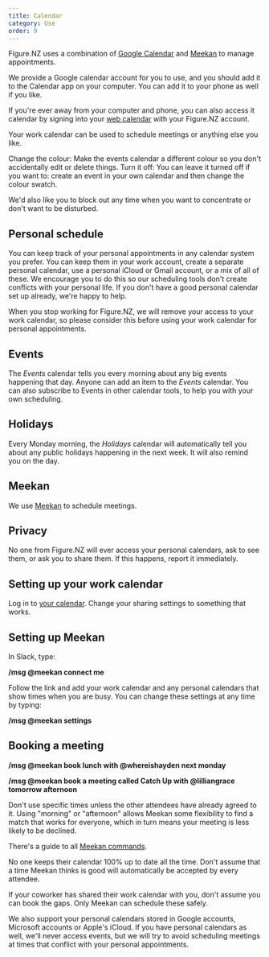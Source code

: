 ```yaml
---
title: Calendar
category: Use
order: 9
---
```


Figure.NZ uses a combination of [Google Calendar]() and [Meekan]() to manage appointments.

We provide a Google calendar account for you to use, and you should add it to the Calendar app on your computer. You can add it to your phone as well if you like.

If you're ever away from your computer and phone, you can also access it calendar by signing into your  [web calendar](https://calendar.figure.nz) with your Figure.NZ account.


Your work calendar can be used to schedule meetings or anything else you like. 

Change the colour: Make the events calendar a different colour so you don't accidentally edit or delete things. 
Turn it off: You can leave it turned off if you want to: create an event in your own calendar and then change the colour swatch.

We'd also like you to block out any time when you want to concentrate or don't want to be disturbed.

## Personal schedule
You can keep track of your personal appointments in any calendar system you prefer. You can keep them in your work account, create a separate personal calendar, use a personal iCloud or Gmail account, or a mix of all of these.
We encourage you to do this so our scheduling tools don't create conflicts with your personal life. If you don't have a good personal calendar set up already, we're happy to help.

When you stop working for Figure.NZ, we will remove your access to your work calendar, so please consider this before using your work calendar for personal appointments.

## Events
The _Events_ calendar tells you every morning about any big events happening that day.
Anyone can add an item to the _Events_ calendar.
You can also subscribe to Events in other calendar tools, to help you with your own scheduling.

## Holidays
Every Monday morning, the _Holidays_ calendar will automatically tell you about any public holidays happening in the next week. It will also remind you on the day.

## Meekan
We use [Meekan](https://meekan.com) to schedule meetings.

## Privacy
No one from Figure.NZ will ever access your personal calendars, ask to see them, or ask you to share them. If this happens, report it immediately.

## Setting up your work calendar
Log in to [your calendar](https://calendar.figure.nz).
Change your sharing settings to something that works.

## Setting up Meekan
In Slack, type:

**/msg @meekan connect me**

Follow the link and add your work calendar and any personal calendars that show times when you are busy.
You can change these settings at any time by typing:

**/msg @meekan settings**

## Booking a meeting

**/msg @meekan book lunch with @whereishayden next monday**

**/msg @meekan book a meeting called Catch Up with @lilliangrace tomorrow afternoon**

Don't use specific times unless the other attendees have already agreed to it. Using "morning" or "afternoon" allows Meekan some flexibility to find a match that works for everyone, which in turn means your meeting is less likely to be declined.

There's a guide to all [Meekan commands](https://meekan.com/slackhelp).

No one keeps their calendar 100% up to date all the time. Don't assume that a time Meekan thinks is good will automatically be accepted by every attendee.

If your coworker has shared their work calendar with you, don't assume you can book the gaps. Only Meekan can schedule these safely.

We also support your personal calendars stored in Google accounts, Microsoft accounts or Apple's iCloud.
If you have personal calendars as well, we'll never access events, but we will try to avoid scheduling meetings at times that conflict with your personal appointments.